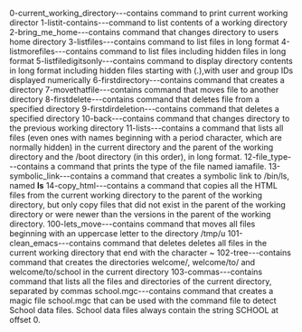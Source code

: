 0-current_working_directory---contains command to print current working director
1-listit-contains---command to list contents of a working directory
2-bring_me_home---contains command that changes directory to users home directory
3-listfiles---contains command to list files in long format
4-listmorefiles---contains command to list files including hidden files in long format
5-listfiledigitsonly---contains command to display directory contents in long format including hidden files starting with (.),with user and group IDs displayed numerically
6-firstdirectory---contains command that creates a directory
7-movethatfile---contains command that moves file to another directory
8-firstdelete---contains command that deletes file from a specified directory
9-firstdirdeletion---contains command that deletes a specified directory
10-back---contains command that changes directory to the previous working directory
11-lists---contains a command that  lists all files (even ones with names beginning with a period character, which are normally hidden) in the current directory and the parent of the working directory and the /boot directory (in this order), in long format.
12-file_type---contains a command that prints the type of the file named iamafile.
13-symbolic_link---contains a command that creates a symbolic link to /bin/ls, named __ls__
14-copy_html---contains a command that copies all the HTML files from the current working directory to the parent of the working directory, but only copy files that did not exist in the parent of the working directory or were newer than the versions in the parent of the working directory.
100-lets_move---contains command that moves all files beginning with an uppercase letter to the directory /tmp/u
101-clean_emacs---contains command that deletes deletes all files in the current working directory that end with the character ~
102-tree---contains command that creates the directories welcome/, welcome/to/ and welcome/to/school in the current directory
103-commas---contains command that lists all the files and directories of the current directory, separated by commas
school.mgc---contains command that creates a magic file school.mgc that can be used with the command file to detect School data files. School data files always contain the string SCHOOL at offset 0.
